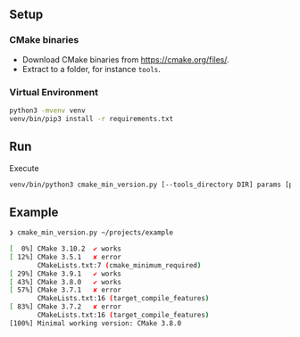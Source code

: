 ## Setup

### CMake binaries

- Download CMake binaries from <https://cmake.org/files/>.
- Extract to a folder, for instance `tools`.

### Virtual Environment

```sh
python3 -mvenv venv
venv/bin/pip3 install -r requirements.txt
```

## Run

Execute

```sh
venv/bin/python3 cmake_min_version.py [--tools_directory DIR] params [params ...]
```

## Example

```sh
❯ cmake_min_version.py ~/projects/example

[  0%] CMake 3.10.2  ✔ works
[ 12%] CMake 3.5.1   ✘ error
       CMakeLists.txt:7 (cmake_minimum_required)
[ 29%] CMake 3.9.1   ✔ works
[ 43%] CMake 3.8.0   ✔ works
[ 57%] CMake 3.7.1   ✘ error
       CMakeLists.txt:16 (target_compile_features)
[ 83%] CMake 3.7.2   ✘ error
       CMakeLists.txt:16 (target_compile_features)
[100%] Minimal working version: CMake 3.8.0
```